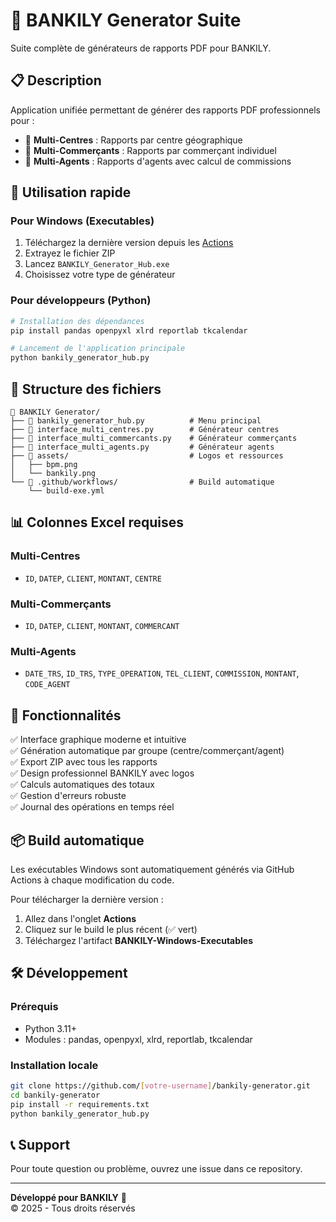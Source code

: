 # 🏦 BANKILY Generator Suite

Suite complète de générateurs de rapports PDF pour BANKILY.

## 📋 Description

Application unifiée permettant de générer des rapports PDF professionnels pour :
- 🏢 **Multi-Centres** : Rapports par centre géographique
- 🛒 **Multi-Commerçants** : Rapports par commerçant individuel  
- 👤 **Multi-Agents** : Rapports d'agents avec calcul de commissions

## 🚀 Utilisation rapide

### Pour Windows (Executables)
1. Téléchargez la dernière version depuis les [Actions](../../actions)
2. Extrayez le fichier ZIP
3. Lancez `BANKILY_Generator_Hub.exe`
4. Choisissez votre type de générateur

### Pour développeurs (Python)
```bash
# Installation des dépendances
pip install pandas openpyxl xlrd reportlab tkcalendar

# Lancement de l'application principale
python bankily_generator_hub.py
```

## 📁 Structure des fichiers

```
📂 BANKILY Generator/
├── 🏦 bankily_generator_hub.py          # Menu principal
├── 🏢 interface_multi_centres.py        # Générateur centres
├── 🛒 interface_multi_commercants.py    # Générateur commerçants
├── 👤 interface_multi_agents.py         # Générateur agents
├── 📂 assets/                           # Logos et ressources
│   ├── bpm.png
│   └── bankily.png
└── 📂 .github/workflows/                # Build automatique
    └── build-exe.yml
```

## 📊 Colonnes Excel requises

### Multi-Centres
- `ID`, `DATEP`, `CLIENT`, `MONTANT`, `CENTRE`

### Multi-Commerçants  
- `ID`, `DATEP`, `CLIENT`, `MONTANT`, `COMMERCANT`

### Multi-Agents
- `DATE_TRS`, `ID_TRS`, `TYPE_OPERATION`, `TEL_CLIENT`, `COMMISSION`, `MONTANT`, `CODE_AGENT`

## 🔧 Fonctionnalités

✅ Interface graphique moderne et intuitive  
✅ Génération automatique par groupe (centre/commerçant/agent)  
✅ Export ZIP avec tous les rapports  
✅ Design professionnel BANKILY avec logos  
✅ Calculs automatiques des totaux  
✅ Gestion d'erreurs robuste  
✅ Journal des opérations en temps réel  

## 📦 Build automatique

Les exécutables Windows sont automatiquement générés via GitHub Actions à chaque modification du code.

Pour télécharger la dernière version :
1. Allez dans l'onglet **Actions**
2. Cliquez sur le build le plus récent (✅ vert)
3. Téléchargez l'artifact **BANKILY-Windows-Executables**

## 🛠️ Développement

### Prérequis
- Python 3.11+
- Modules : pandas, openpyxl, xlrd, reportlab, tkcalendar

### Installation locale
```bash
git clone https://github.com/[votre-username]/bankily-generator.git
cd bankily-generator
pip install -r requirements.txt
python bankily_generator_hub.py
```

## 📞 Support

Pour toute question ou problème, ouvrez une issue dans ce repository.

---

**Développé pour BANKILY** 🏦  
© 2025 - Tous droits réservés